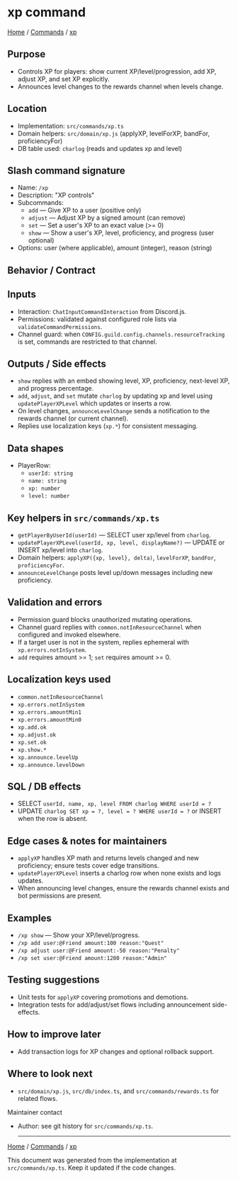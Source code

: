 # xp command

[Home](README.md) / [Commands](README.md) / [xp](xp.md)

## Purpose

- Controls XP for players: show current XP/level/progression, add XP, adjust XP, and set XP explicitly.
- Announces level changes to the rewards channel when levels change.

## Location

- Implementation: `src/commands/xp.ts`
- Domain helpers: `src/domain/xp.js` (applyXP, levelForXP, bandFor, proficiencyFor)
- DB table used: `charlog` (reads and updates xp and level)

## Slash command signature

- Name: `/xp`
- Description: "XP controls"
- Subcommands:
  - `add` — Give XP to a user (positive only)
  - `adjust` — Adjust XP by a signed amount (can remove)
  - `set` — Set a user's XP to an exact value (>= 0)
  - `show` — Show a user's XP, level, proficiency, and progress (user optional)
- Options: user (where applicable), amount (integer), reason (string)

## Behavior / Contract

## Inputs

- Interaction: `ChatInputCommandInteraction` from Discord.js.
- Permissions: validated against configured role lists via `validateCommandPermissions`.
- Channel guard: when `CONFIG.guild.config.channels.resourceTracking` is set, commands are restricted to that channel.

## Outputs / Side effects

- `show` replies with an embed showing level, XP, proficiency, next-level XP, and progress percentage.
- `add`, `adjust`, and `set` mutate `charlog` by updating xp and level using `updatePlayerXPLevel` which updates or inserts a row.
- On level changes, `announceLevelChange` sends a notification to the rewards channel (or current channel).
- Replies use localization keys (`xp.*`) for consistent messaging.

## Data shapes

- PlayerRow:
  - `userId: string`
  - `name: string`
  - `xp: number`
  - `level: number`

## Key helpers in `src/commands/xp.ts`

- `getPlayerByUserId(userId)` — SELECT user xp/level from `charlog`.
- `updatePlayerXPLevel(userId, xp, level, displayName?)` — UPDATE or INSERT xp/level into `charlog`.
- Domain helpers: `applyXP({xp, level}, delta)`, `levelForXP`, `bandFor`, `proficiencyFor`.
- `announceLevelChange` posts level up/down messages including new proficiency.

## Validation and errors

- Permission guard blocks unauthorized mutating operations.
- Channel guard replies with `common.notInResourceChannel` when configured and invoked elsewhere.
- If a target user is not in the system, replies ephemeral with `xp.errors.notInSystem`.
- `add` requires amount >= 1; `set` requires amount >= 0.

## Localization keys used

- `common.notInResourceChannel`
- `xp.errors.notInSystem`
- `xp.errors.amountMin1`
- `xp.errors.amountMin0`
- `xp.add.ok`
- `xp.adjust.ok`
- `xp.set.ok`
- `xp.show.*`
- `xp.announce.levelUp`
- `xp.announce.levelDown`

## SQL / DB effects

- SELECT `userId, name, xp, level FROM charlog WHERE userId = ?`
- UPDATE `charlog SET xp = ?, level = ? WHERE userId = ?` or INSERT when the row is absent.

## Edge cases & notes for maintainers

- `applyXP` handles XP math and returns levels changed and new proficiency; ensure tests cover edge transitions.
- `updatePlayerXPLevel` inserts a charlog row when none exists and logs updates.
- When announcing level changes, ensure the rewards channel exists and bot permissions are present.

## Examples

- `/xp show` — Show your XP/level/progress.
- `/xp add user:@Friend amount:100 reason:"Quest"`
- `/xp adjust user:@Friend amount:-50 reason:"Penalty"`
- `/xp set user:@Friend amount:1200 reason:"Admin"`

## Testing suggestions

- Unit tests for `applyXP` covering promotions and demotions.
- Integration tests for add/adjust/set flows including announcement side-effects.

## How to improve later

- Add transaction logs for XP changes and optional rollback support.

## Where to look next

- `src/domain/xp.js`, `src/db/index.ts`, and `src/commands/rewards.ts` for related flows.

Maintainer contact

- Author: see git history for `src/commands/xp.ts`.

  ***

[Home](README.md) / [Commands](README.md) / [xp](xp.md)

This document was generated from the implementation at `src/commands/xp.ts`. Keep it updated if the code changes.
